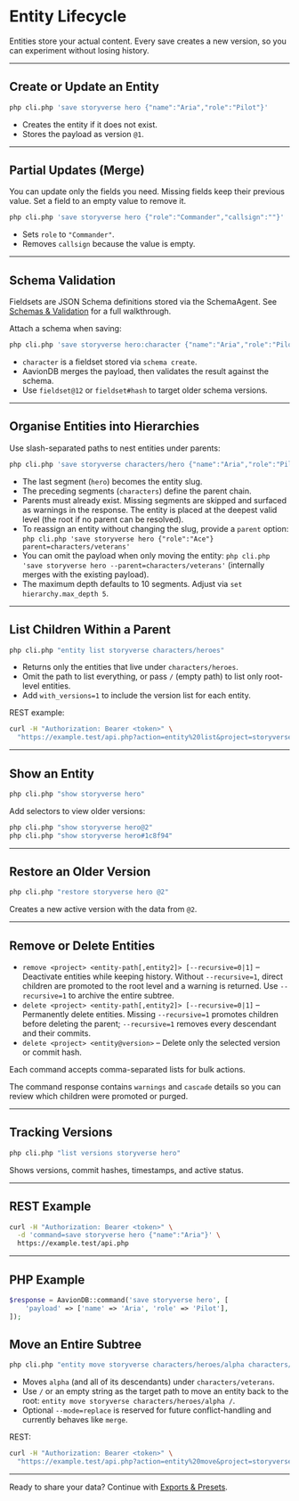 # Entity Lifecycle

Entities store your actual content. Every save creates a new version, so you can experiment without losing history.

---

## Create or Update an Entity

```bash
php cli.php 'save storyverse hero {"name":"Aria","role":"Pilot"}'
```

- Creates the entity if it does not exist.
- Stores the payload as version `@1`.

---

## Partial Updates (Merge)

You can update only the fields you need. Missing fields keep their previous value. Set a field to an empty value to remove it.

```bash
php cli.php 'save storyverse hero {"role":"Commander","callsign":""}'
```

- Sets `role` to `"Commander"`.
- Removes `callsign` because the value is empty.

---

## Schema Validation

Fieldsets are JSON Schema definitions stored via the SchemaAgent. See [Schemas & Validation](schemas.md) for a full walkthrough.

Attach a schema when saving:

```bash
php cli.php 'save storyverse hero:character {"name":"Aria","role":"Pilot"}'
```

- `character` is a fieldset stored via `schema create`.
- AavionDB merges the payload, then validates the result against the schema.
- Use `fieldset@12` or `fieldset#hash` to target older schema versions.

---

## Organise Entities into Hierarchies

Use slash-separated paths to nest entities under parents:

```bash
php cli.php 'save storyverse characters/hero {"name":"Aria","role":"Pilot"}'
```

- The last segment (`hero`) becomes the entity slug.  
- The preceding segments (`characters`) define the parent chain.  
- Parents must already exist. Missing segments are skipped and surfaced as warnings in the response. The entity is placed at the deepest valid level (the root if no parent can be resolved).  
- To reassign an entity without changing the slug, provide a `parent` option:  
  `php cli.php 'save storyverse hero {"role":"Ace"} parent=characters/veterans'`
- You can omit the payload when only moving the entity: `php cli.php 'save storyverse hero --parent=characters/veterans'` (internally merges with the existing payload).
- The maximum depth defaults to 10 segments. Adjust via `set hierarchy.max_depth 5`.

---

## List Children Within a Parent

```bash
php cli.php "entity list storyverse characters/heroes"
```

- Returns only the entities that live under `characters/heroes`.
- Omit the path to list everything, or pass `/` (empty path) to list only root-level entities.
- Add `with_versions=1` to include the version list for each entity.

REST example:

```bash
curl -H "Authorization: Bearer <token>" \
  "https://example.test/api.php?action=entity%20list&project=storyverse&parent=characters/heroes"
```

---

## Show an Entity

```bash
php cli.php "show storyverse hero"
```

Add selectors to view older versions:

```bash
php cli.php "show storyverse hero@2"
php cli.php "show storyverse hero#1c8f94"
```

---

## Restore an Older Version

```bash
php cli.php "restore storyverse hero @2"
```

Creates a new active version with the data from `@2`.

---

## Remove or Delete Entities

- `remove <project> <entity-path[,entity2]> [--recursive=0|1]` – Deactivate entities while keeping history. Without `--recursive=1`, direct children are promoted to the root level and a warning is returned. Use `--recursive=1` to archive the entire subtree.
- `delete <project> <entity-path[,entity2]> [--recursive=0|1]` – Permanently delete entities. Missing `--recursive=1` promotes children before deleting the parent; `--recursive=1` removes every descendant and their commits.  
- `delete <project> <entity@version>` – Delete only the selected version or commit hash.

Each command accepts comma-separated lists for bulk actions.

The command response contains `warnings` and `cascade` details so you can review which children were promoted or purged.

---

## Tracking Versions

```bash
php cli.php "list versions storyverse hero"
```

Shows versions, commit hashes, timestamps, and active status.

---

## REST Example

```bash
curl -H "Authorization: Bearer <token>" \
  -d 'command=save storyverse hero {"name":"Aria"}' \
  https://example.test/api.php
```

---

## PHP Example

```php
$response = AavionDB::command('save storyverse hero', [
    'payload' => ['name' => 'Aria', 'role' => 'Pilot'],
]);
```

## Move an Entire Subtree

```bash
php cli.php "entity move storyverse characters/heroes/alpha characters/veterans"
```

- Moves `alpha` (and all of its descendants) under `characters/veterans`.
- Use `/` or an empty string as the target path to move an entity back to the root: `entity move storyverse characters/heroes/alpha /`.
- Optional `--mode=replace` is reserved for future conflict-handling and currently behaves like `merge`.

REST:

```bash
curl -H "Authorization: Bearer <token>" \
  "https://example.test/api.php?action=entity%20move&project=storyverse&entity=characters/heroes/alpha&target=characters/veterans"
```

---

Ready to share your data? Continue with [Exports & Presets](exports.md).
